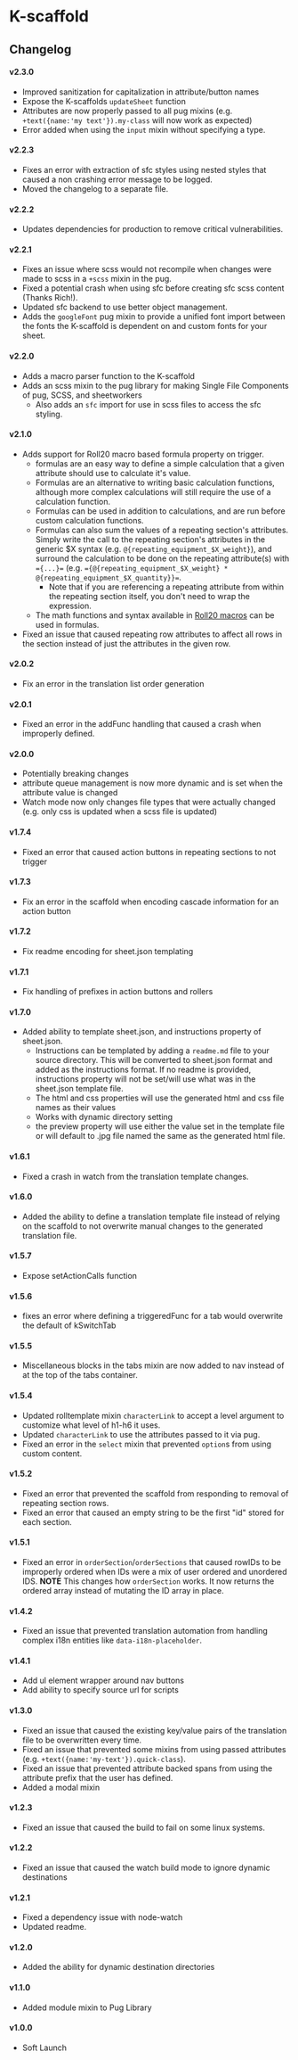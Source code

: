 # K-scaffold
## Changelog
#### v2.3.0
- Improved sanitization for capitalization in attribute/button names
- Expose the K-scaffolds `updateSheet` function
- Attributes are now properly passed to all pug mixins (e.g. `+text({name:'my text'}).my-class` will now work as expected)
- Error added when using the `input` mixin without specifying a type.

#### v2.2.3
- Fixes an error with extraction of sfc styles using nested styles that caused a non crashing error message to be logged.
- Moved the changelog to a separate file.
#### v2.2.2
- Updates dependencies for production to remove critical vulnerabilities.
#### v2.2.1
- Fixes an issue where scss would not recompile when changes were made to scss in a `+scss` mixin in the pug.
- Fixed a potential crash when using sfc before creating sfc scss content (Thanks Rich!).
- Updated sfc backend to use better object management.
- Adds the `googleFont` pug mixin to provide a unified font import between the fonts the K-scaffold is dependent on and custom fonts for your sheet.

#### v2.2.0
- Adds a macro parser function to the K-scaffold
- Adds an scss mixin to the pug library for making Single File Components of pug, SCSS, and sheetworkers
  - Also adds an `sfc` import for use in scss files to access the sfc styling.

#### v2.1.0
- Adds support for Roll20 macro based formula property on trigger.
  - formulas are an easy way to define a simple calculation that a given attribute should use to calculate it's value.
  - Formulas are an alternative to writing basic calculation functions, although more complex calculations will still require the use of a calculation function.
  - Formulas can be used in addition to calculations, and are run before custom calculation functions.
  - Formulas can also sum the values of a repeating section's attributes. Simply write the call to the repeating section's attributes in the generic $X syntax (e.g. `@{repeating_equipment_$X_weight}`), and surround the calculation to be done on the repeating attribute(s) with `={...}=` (e.g. `={@{repeating_equipment_$X_weight} * @{repeating_equipment_$X_quantity}}=`.
    - Note that if you are referencing a repeating attribute from within the repeating section itself, you don't need to wrap the expression.
  - The math functions and syntax available in [Roll20 macros](https://wiki.roll20.net/Dice_Reference#Math_Operators_and_Functions) can be used in formulas.
- Fixed an issue that caused repeating row attributes to affect all rows in the section instead of just the attributes in the given row.
  
#### v2.0.2
- Fix an error in the translation list order generation

#### v2.0.1
- Fixed an error in the addFunc handling that caused a crash when improperly defined.

#### v2.0.0
- Potentially breaking changes
- attribute queue management is now more dynamic and is set when the attribute value is changed
- Watch mode now only changes file types that were actually changed (e.g. only css is updated when a scss file is updated)

#### v1.7.4
- Fixed an error that caused action buttons in repeating sections to not trigger

#### v1.7.3
- Fix an error in the scaffold when encoding cascade information for an action button

#### v1.7.2
- Fix readme encoding for sheet.json templating

#### v1.7.1
- Fix handling of prefixes in action buttons and rollers

#### v1.7.0
- Added ability to template sheet.json, and instructions property of sheet.json.
  - Instructions can be templated by adding a `readme.md` file to your source directory. This will be converted to sheet.json format and added as the instructions format. If no readme is provided, instructions property will not be set/will use what was in the sheet.json template file.
  - The html and css properties will use the generated html and css file names as their values
  - Works with dynamic directory setting
  - the preview property will use either the value set in the template file or will default to .jpg file named the same as the generated html file.
#### v1.6.1
- Fixed a crash in watch from the translation template changes.

#### v1.6.0
- Added the ability to define a translation template file instead of relying on the scaffold to not overwrite manual changes to the generated translation file.

#### v1.5.7
- Expose setActionCalls function

#### v1.5.6
- fixes an error where defining a triggeredFunc for a tab would overwrite the default of kSwitchTab

#### v1.5.5
- Miscellaneous blocks in the tabs mixin are now added to nav instead of at the top of the tabs container.

#### v1.5.4
- Updated rolltemplate mixin `characterLink` to accept a level argument to customize what level of h1-h6 it uses.
- Updated `characterLink` to use the attributes passed to it via pug.
- Fixed an error in the `select` mixin that prevented `option`s from using custom content.

#### v1.5.2
- Fixed an error that prevented the scaffold from responding to removal of repeating section rows.
- Fixed an error that caused an empty string to be the first "id" stored for each section.

#### v1.5.1
- Fixed an error in `orderSection`/`orderSections` that caused rowIDs to be improperly ordered when IDs were a mix of user ordered and unordered IDS. **NOTE** This changes how `orderSection` works. It now returns the ordered array instead of mutating the ID array in place.

#### v1.4.2
- Fixed an issue that prevented translation automation from handling complex i18n entities like `data-i18n-placeholder`.

#### v1.4.1
- Add ul element wrapper around nav buttons
- Add ability to specify source url for scripts

#### v1.3.0
- Fixed an issue that caused the existing key/value pairs of the translation file to be overwritten every time.
- Fixed an issue that prevented some mixins from using passed attributes (e.g. `+text({name:'my-text'}).quick-class`).
- Fixed an issue that prevented attribute backed spans from using the attribute prefix that the user has defined.
- Added a modal mixin

#### v1.2.3
- Fixed an issue that caused the build to fail on some linux systems.

#### v1.2.2
- Fixed an issue that caused the watch build mode to ignore dynamic destinations

#### v1.2.1
- Fixed a dependency issue with node-watch
- Updated readme.

#### v1.2.0
- Added the ability for dynamic destination directories

#### v1.1.0
- Added module mixin to Pug Library

#### v1.0.0
- Soft Launch